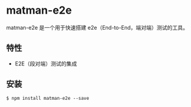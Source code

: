 # matman-e2e

matman-e2e 是一个用于快速搭建 e2e（End-to-End，端对端）测试的工具。

## 特性

- E2E（段对端）测试的集成

## 安装

```
$ npm install matman-e2e --save
```
